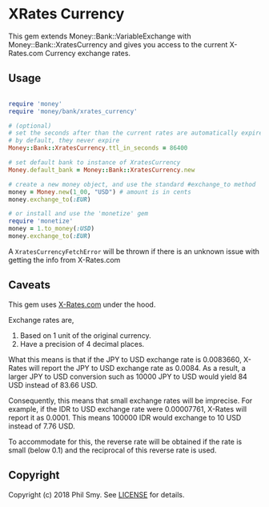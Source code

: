 XRates Currency
===============

This gem extends Money::Bank::VariableExchange with Money::Bank::XratesCurrency
and gives you access to the current X-Rates.com Currency exchange rates.

Usage
-----

```ruby

require 'money'
require 'money/bank/xrates_currency'

# (optional)
# set the seconds after than the current rates are automatically expired
# by default, they never expire
Money::Bank::XratesCurrency.ttl_in_seconds = 86400

# set default bank to instance of XratesCurrency
Money.default_bank = Money::Bank::XratesCurrency.new

# create a new money object, and use the standard #exchange_to method
money = Money.new(1_00, "USD") # amount is in cents
money.exchange_to(:EUR)

# or install and use the 'monetize' gem
require 'monetize'
money = 1.to_money(:USD)
money.exchange_to(:EUR)

```

A `XratesCurrencyFetchError` will be thrown if there is an unknown issue with getting the info from X-Rates.com

Caveats
-------

This gem uses [X-Rates.com](https://x-rates.com) under the hood.

Exchange rates are,

1. Based on 1 unit of the original currency.
1. Have a precision of 4 decimal places.

What this means is that if the JPY to USD exchange rate is 0.0083660,
X-Rates will report the JPY to USD exchange rate as 0.0084.
As a result, a larger JPY to USD conversion such as 10000 JPY to USD would yield 84 USD instead of 83.66 USD.

Consequently, this means that small exchange rates will be imprecise.
For example, if the IDR to USD exchange rate were 0.00007761, X-Rates will report it as 0.0001.
This means 100000 IDR would exchange to 10 USD instead of 7.76 USD.

To accommodate for this, the reverse rate will be obtained if the rate is small
(below 0.1) and the reciprocal of this reverse rate is used.

Copyright
---------

Copyright (c) 2018 Phil Smy. See [LICENSE](LICENSE) for details.
